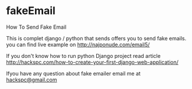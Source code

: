 fakeEmail
=========
How To Send Fake Email 

This is complet django / python that sends offers you to send fake emails. you can find live example on 
http://najponude.com/email5/

If you don't know how to run python Django project read article http://hackspc.com/how-to-create-your-first-django-web-application/

Ifyou have any question about fake emailer email me at hackspc@gmail.com
